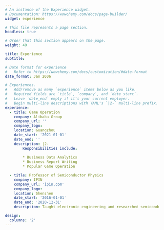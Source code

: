 ```yaml
---
# An instance of the Experience widget.
# Documentation: https://wowchemy.com/docs/page-builder/
widget: experience

# This file represents a page section.
headless: true

# Order that this section appears on the page.
weight: 40

title: Experience
subtitle:

# Date format for experience
#   Refer to https://wowchemy.com/docs/customization/#date-format
date_format: Jan 2006

# Experiences.
#   Add/remove as many `experience` items below as you like.
#   Required fields are `title`, `company`, and `date_start`.
#   Leave `date_end` empty if it's your current employer.
#   Begin multi-line descriptions with YAML's `|2-` multi-line prefix.
experience:
  - title: Game Operation
    company: Alibaba Group
    company_url: ''
    company_logo: 
    location: Guangzhou
    date_start: '2021-01-01'
    date_end: ''
    description: |2-
        Responsibilities include:
        
        * Business Data Analytics
        * Business Report Writing 
        * Popular Game Operation

  - title: Professor of Semiconductor Physics
    company: IPIN
    company_url: 'ipin.com'
    company_logo: 
    location: Shenzhen
    date_start: '2016-01-01'
    date_end: '2020-12-31'
    description: Taught electronic engineering and researched semiconductor physics.

design:
  columns: '2'
---
```

